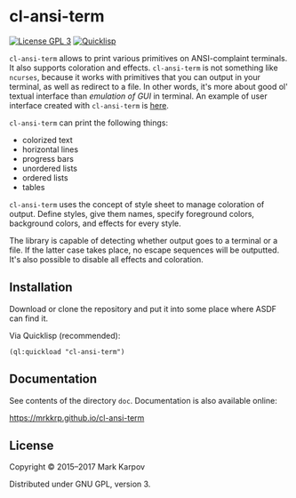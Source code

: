 # cl-ansi-term

[![License GPL 3](https://img.shields.io/badge/license-GPL_3-green.svg)](http://www.gnu.org/licenses/gpl-3.0.txt)
[![Quicklisp](http://quickdocs.org/badge/cl-ansi-term.svg)](http://quickdocs.org/cl-ansi-term/)

`cl-ansi-term` allows to print various primitives on ANSI-complaint
terminals. It also supports coloration and effects. `cl-ansi-term` is not
something like `ncurses`, because it works with primitives that you can
output in your terminal, as well as redirect to a file. In other words, it's
more about good ol' textual interface than *emulation of GUI* in terminal.
An example of user interface created with `cl-ansi-term`
is [here](https://github.com/mrkkrp/shtookovina).

`cl-ansi-term` can print the following things:

* colorized text
* horizontal lines
* progress bars
* unordered lists
* ordered lists
* tables

`cl-ansi-term` uses the concept of style sheet to manage coloration of
output. Define styles, give them names, specify foreground colors,
background colors, and effects for every style.

The library is capable of detecting whether output goes to a terminal or a
file. If the latter case takes place, no escape sequences will be outputted.
It's also possible to disable all effects and coloration.

## Installation

Download or clone the repository and put it into some place where ASDF can
find it.

Via Quicklisp (recommended):

```common-lisp
(ql:quickload "cl-ansi-term")
```

## Documentation

See contents of the directory `doc`. Documentation is also available online:

https://mrkkrp.github.io/cl-ansi-term

## License

Copyright © 2015–2017 Mark Karpov

Distributed under GNU GPL, version 3.
